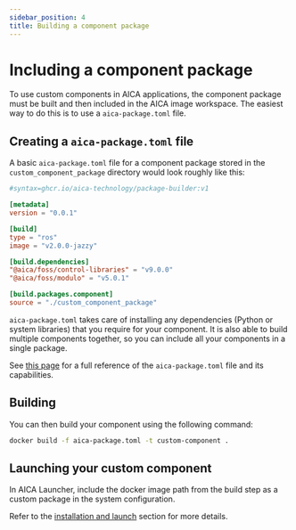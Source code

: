 ```yaml
---
sidebar_position: 4
title: Building a component package
---
```


# Including a component package

To use custom components in AICA applications, the component package must be built and then included in the AICA image
workspace. The easiest way to do this is to use a `aica-package.toml` file.

## Creating a `aica-package.toml` file

A basic `aica-package.toml` file for a component package stored in the `custom_component_package` directory would look
roughly like this:

```toml title="aica-package.toml"
#syntax=ghcr.io/aica-technology/package-builder:v1

[metadata]
version = "0.0.1"

[build]
type = "ros"
image = "v2.0.0-jazzy"

[build.dependencies]
"@aica/foss/control-libraries" = "v9.0.0"
"@aica/foss/modulo" = "v5.0.1"

[build.packages.component]
source = "./custom_component_package"
```

`aica-package.toml` takes care of installing any dependencies (Python or system libraries) that you require for
your component. It is also able to build multiple components together, so you can include all your components in a
single package.

See [this page](./05-aica-package-toml.md) for a full reference of the `aica-package.toml` file and its capabilities.

## Building

You can then build your component using the following command:

```bash
docker build -f aica-package.toml -t custom-component .
```

## Launching your custom component

In AICA Launcher, include the docker image path from the build step as a custom package in the system configuration.

Refer to
the [installation and launch](../../getting-started/03-installation-and-launch.md#configuring-the-aica-system-image)
section for more details.
